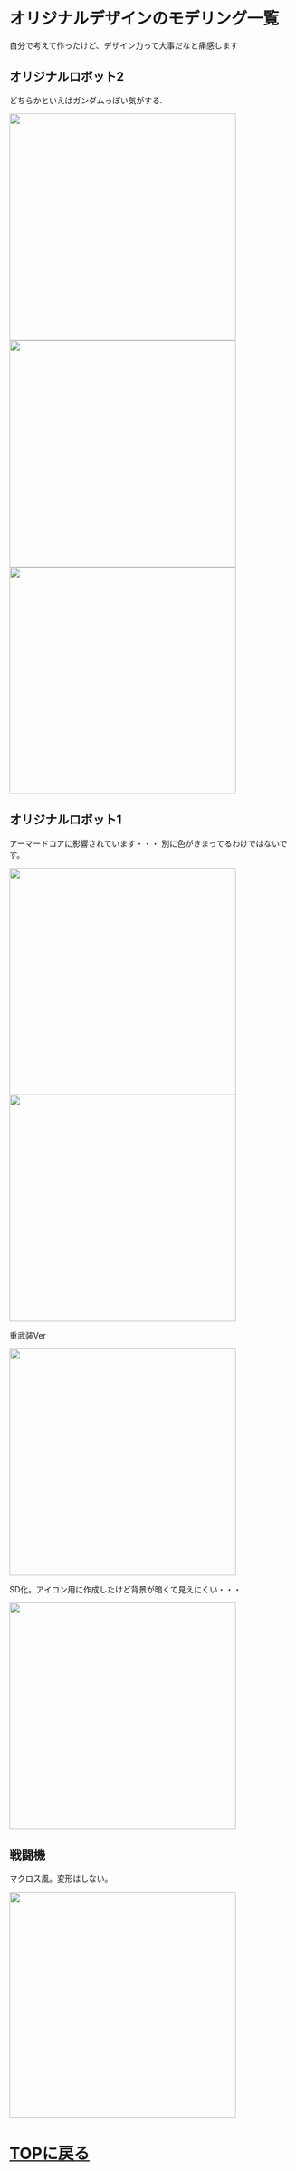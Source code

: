 # オリジナルデザインのモデリング一覧
自分で考えて作ったけど、デザイン力って大事だなと痛感します

## オリジナルロボット2
どちらかといえばガンダムっぽい気がする.

<img src="images/original/orgB_0.png" width="400px">

<img src="images/original//orgB_1.png" width="400px">

<img src="images/original/orgB_2.png" width="400px">

## オリジナルロボット1
アーマードコアに影響されています・・・
別に色がきまってるわけではないです。

<img src="images/original/orgA_0.png" width="400px">

<img src="images/original/orgA_1.png" width="400px">

重武装Ver

<img src="images/original/orgA_2.png" width="400px">

SD化。アイコン用に作成したけど背景が暗くて見えにくい・・・

<img src="images/original/orgA_3.png" width="400px">

## 戦闘機
マクロス風。変形はしない。

<img src="images/original/fighter_0.png" width="400px">

# [TOPに戻る](index.md)
